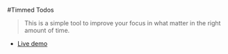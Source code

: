 #Timmed Todos
> This is a simple tool to improve your focus in what matter in the right amount of time.

- [Live demo](http://zitel.li/todos/)
